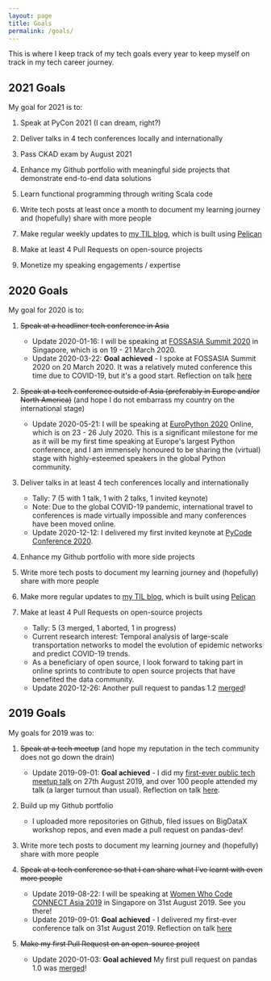 ```yaml
---
layout: page
title: Goals
permalink: /goals/
---
```


This is where I keep track of my tech goals every year to keep myself on track in my tech career journey.

## 2021 Goals

My goal for 2021 is to:

1. Speak at PyCon 2021 (I can dream, right?)

2. Deliver talks in 4 tech conferences locally and internationally

3. Pass CKAD exam by August 2021

4. Enhance my Github portfolio with meaningful side projects that demonstrate end-to-end data solutions

5. Learn functional programming through writing Scala code

6. Write tech posts at least once a month to document my learning journey and (hopefully) share with more people

7. Make regular weekly updates to [my TIL blog](https://datadiaries.dev), which is built using [Pelican](https://getpelican.com)

8. Make at least 4 Pull Requests on open-source projects

9. Monetize my speaking engagements / expertise

## 2020 Goals

My goal for 2020 is to:

1. ~~Speak at a headliner tech conference in Asia~~
    - Update 2020-01-16: I will be speaking at [FOSSASIA Summit 2020](https://summit.fossasia.org/) in Singapore, which is on 19 - 21 March 2020.
    - Update 2020-03-22: **Goal achieved** - I spoke at FOSSASIA Summit 2020 on 20 March 2020. It was a relatively muted conference this time due to COVID-19, but it's a good start. Reflection on talk [here](https://hweecat.github.io/talk_fossasia-parallel-async-python)
    
2. ~~Speak at a tech conference outside of Asia (preferably in Europe and/or North America)~~ (and hope I do not embarrass my country on the international stage)
    - Update 2020-05-21: I will be speaking at [EuroPython 2020](https://ep2020.europython.eu/) Online, which is on 23 - 26 July 2020. This is a significant milestone for me as it will be my first time speaking at Europe's largest Python conference, and I am immensely honoured to be sharing the (virtual) stage with highly-esteemed speakers in the global Python community.

3. Deliver talks in at least 4 tech conferences locally and internationally
    - Tally: 7 (5 with 1 talk, 1 with 2 talks, 1 invited keynote)
    - Note: Due to the global COVID-19 pandemic, international travel to conferences is made virtually impossible and many conferences have been moved online.
    - Update 2020-12-12: I delivered my first invited keynote at [PyCode Conference 2020](https://pycode-conference.org/).

4. Enhance my Github portfolio with more side projects
5. Write more tech posts to document my learning journey and (hopefully) share with more people
6. Make more regular updates to [my TIL blog](https://datadiaries.dev), which is built using [Pelican](https://getpelican.com)
7. Make at least 4 Pull Requests on open-source projects
    - Tally: 5 (3 merged, 1 aborted, 1 in progress)
    - Current research interest: Temporal analysis of large-scale transportation networks to model the evolution of epidemic networks and predict COVID-19 trends.
    - As a beneficiary of open source, I look forward to taking part in online sprints to contribute to open source projects that have benefited the data community.
    - Update 2020-12-26: Another pull request to pandas 1.2 [merged](https://github.com/pandas-dev/pandas/pull/36305)!

## 2019 Goals

My goals for 2019 was to:

1. ~~Speak at a tech meetup~~ (and hope my reputation in the tech community does not go down the drain)
    - Update 2019-09-01: **Goal achieved** - I did my [first-ever public tech meetup talk](https://www.meetup.com/Singapore-Python-User-Group/events/263765155/) on 27th August 2019, and over 100 people attended my talk (a larger turnout than usual). Reflection on talk [here](https://hweecat.github.io/talk_parallel-programming-python).

2. Build up my Github portfolio
    - I uploaded more repositories on Github, filed issues on BigDataX workshop repos, and even made a pull request on pandas-dev!

3. Write more tech posts to document my learning journey and (hopefully) share with more people
4. ~~Speak at a tech conference so that I can share what I've learnt with even more people~~
    - Update 2019-08-22: I will be speaking at [Women Who Code CONNECT Asia 2019](https://asia.womenwhocode.dev/) in Singapore on 31st August 2019. See you there!
    - Update 2019-09-01: **Goal achieved** - I delivered my first-ever conference talk on 31st August 2019. Reflection on talk [here](https://hweecat.github.io/talk_how-to-make-your-data-processing-faster)
    
5. ~~Make my first Pull Request on an open-source project~~
    - Update 2020-01-03: **Goal achieved** My first pull request on pandas 1.0 was [merged](https://github.com/pandas-dev/pandas/pull/29143)!